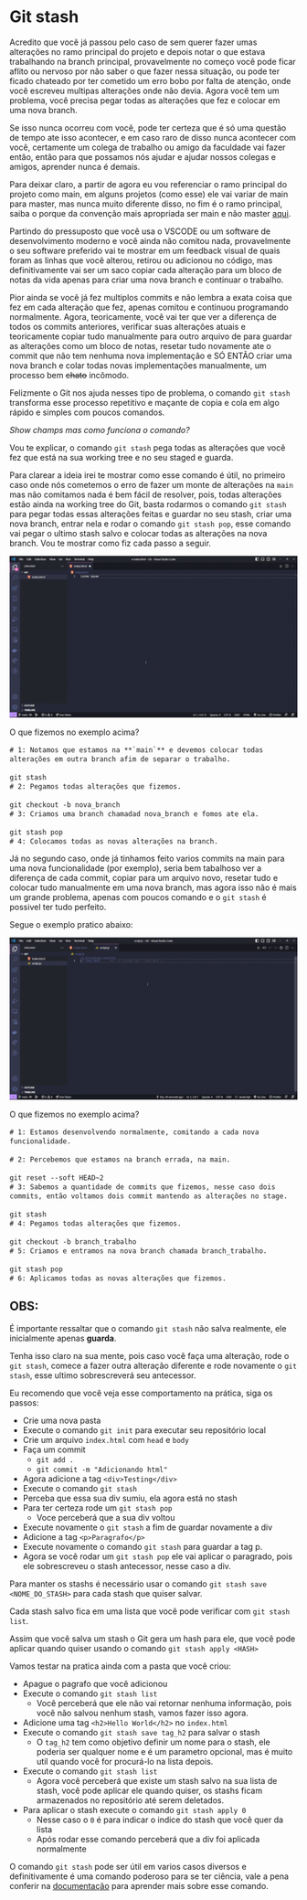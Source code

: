 # Git stash

Acredito que você já passou pelo caso de sem querer fazer umas alterações no ramo principal do projeto 
e depois notar o que estava trabalhando na branch principal, provavelmente no começo você pode ficar 
aflito ou nervoso por não saber o que fazer nessa situação, ou pode ter ficado chateado por ter cometido 
um erro bobo por falta de atenção, onde você escreveu multipas alterações onde não devia. Agora você 
tem um problema, você precisa pegar todas as alterações que fez e colocar em uma nova branch.

Se isso nunca ocorreu com você, pode ter certeza que é só uma questão de tempo ate isso acontecer, e em caso raro de
disso nunca acontecer com você, certamente um colega de trabalho ou amigo da faculdade vai fazer então, então para que
possamos nós ajudar e ajudar nossos colegas e amigos, aprender nunca é demais.

Para deixar claro, a partir de agora eu vou referenciar o ramo principal do projeto como main, 
em alguns projetos (como esse) ele vai variar de main para master, mas nunca muito diferente disso, no fim é o ramo principal, 
saiba o porque da convenção mais apropriada ser main e não master [aqui](https://blog.curso-r.com/posts/2020-07-27-github-main-branch/).

Partindo do pressuposto que você usa o VSCODE ou um software de desenvolvimento moderno e você 
ainda não comitou nada, provavelmente o seu software preferido vai te mostrar em um feedback 
visual de quais foram as linhas que você alterou, retirou ou adicionou no código, mas definitivamente 
vai ser um saco copiar cada alteração para um bloco de notas da vida apenas para criar uma nova branch 
e continuar o trabalho.

Pior ainda se você já fez multiplos commits e não lembra a exata coisa que fez em cada alteração que fez, apenas comitou e 
continuou programando normalmente. Agora, teoricamente, você vai ter que ver a diferença de todos os commits anteriores,
verificar suas alterações atuais e teoricamente copiar tudo manualmente para outro arquivo de para guardar as 
alterações como um bloco de notas, resetar tudo novamente ate o commit que não tem nenhuma nova implementação 
e SÓ ENTÃO criar uma nova branch e colar todas novas implementações manualmente, um processo bem ~~chato~~ incômodo.

Felizmente o Git nos ajuda nesses tipo de problema, o comando `git stash` transforma esse processo 
repetitivo e maçante de copia e cola em algo rápido e simples com poucos comandos.

*Show champs mas como funciona o comando?*

Vou te explicar, o comando `git stash` pega todas as alterações que você fez que está
na sua working tree e no seu staged e guarda.

Para clarear a ideia irei te mostrar como esse comando é útil, no primeiro caso onde nós cometemos 
o erro de fazer um monte de alterações na  `main` mas não comitamos nada é bem fácil de resolver, 
pois, todas alterações estão ainda na working tree do Git, basta rodarmos o comando `git stash` para 
pegar todas essas alterações feitas e guardar no seu stash, criar uma nova branch, entrar 
nela e rodar o comando `git stash pop`, esse comando vai pegar o ultimo stash salvo e colocar
todas as alterações na nova branch. Vou te mostrar como fiz cada passo a seguir.

![Caso 1](../images/stash_caso_1.gif)

O que fizemos no exemplo acima?

```shell
# 1: Notamos que estamos na **`main`** e devemos colocar todas alterações em outra branch afim de separar o trabalho.

git stash
# 2: Pegamos todas alterações que fizemos.

git checkout -b nova_branch
# 3: Criamos uma branch chamadad nova_branch e fomos ate ela.

git stash pop
# 4: Colocamos todas as novas alterações na branch.
```

Já no segundo caso, onde já tinhamos feito varios commits na main para uma nova funcionalidade (por exemplo), 
seria bem tabalhoso ver a diferença de cada commit, copiar para um arquivo novo, resetar tudo e colocar 
tudo manualmente em uma nova branch, mas agora isso não é mais um grande problema, apenas com poucos 
comando e o `git stash` é possivel ter tudo perfeito.

Segue o exemplo pratico abaixo:

![Caso 2](../images/stash_caso_2.gif)

O que fizemos no exemplo acima?

```shell
# 1: Estamos desenvolvendo normalmente, comitando a cada nova funcionalidade.

# 2: Percebemos que estamos na branch errada, na main.

git reset --soft HEAD~2
# 3: Sabemos a quantidade de commits que fizemos, nesse caso dois commits, então voltamos dois commit mantendo as alterações no stage.

git stash
# 4: Pegamos todas alterações que fizemos.

git checkout -b branch_trabalho
# 5: Criamos e entramos na nova branch chamada branch_trabalho.

git stash pop
# 6: Aplicamos todas as novas alterações que fizemos.
```
## OBS:

É importante ressaltar que o comando `git stash` não salva realmente, ele inicialmente apenas **guarda**.

Tenha isso claro na sua mente, pois caso você faça uma alteração, rode o `git stash`, comece
a fazer outra alteração diferente e rode novamente o `git stash`, esse ultimo sobrescreverá seu antecessor. 

Eu recomendo que você veja esse comportamento na prática, siga os passos:

- Crie uma nova pasta
- Execute o comando `git init` para executar seu repositório local
- Crie um arquivo `index.html` com `head` e `body`
- Faça um commit 
  - `git add .`
  - `git commit -m "Adicionando html"`
- Agora adicione a tag `<div>Testing</div>`
- Execute o comando `git stash`
- Perceba que essa sua div sumiu, ela agora está no stash
- Para ter certeza rode um `git stash pop`
  - Voce perceberá que a sua div voltou
- Execute novamente o `git stash` a fim de guardar novamente a div
- Adicione a tag `<p>Paragrafo</p>`
- Execute novamente o comando `git stash` para guardar a tag p.
- Agora se você rodar um `git stash pop` ele vai aplicar o paragrado, pois ele sobrescreveu 
o stash antecessor, nesse caso a div.

Para manter os stashs é necessário usar o comando `git stash save <NOME_DO_STASH>` para cada stash que quiser salvar. 

Cada stash salvo fica em uma lista que você pode verificar com `git stash list`.

Assim que você salva um stash o Git gera um hash para ele, que você pode aplicar quando quiser 
usando o comando `git stash apply <HASH>`

Vamos testar na pratica ainda com a pasta que você criou:

- Apague o pagrafo que você adicionou
- Execute o comando `git stash list`
  - Você perceberá que ele não vai retornar nenhuma informação, pois você não salvou nenhum stash, vamos fazer isso agora.
- Adicione uma tag `<h2>Hello World</h2>` no `index.html`
- Execute o comando `git stash save tag_h2` para salvar o stash
  - O `tag_h2` tem como objetivo definir um nome para o stash, ele poderia ser qualquer nome e é um parametro opcional, 
  mas é muito util quando você for procurá-lo na lista depois.
- Execute o comando `git stash list`
  - Agora você perceberá que existe um stash salvo na sua lista de stash, você pode aplicar ele quando quiser, os stashs
    ficam armazenados no repositório até serem deletados.
- Para aplicar o stash execute o comando `git stash apply 0`
  - Nesse caso o `0` é para indicar o indice do stash que você quer da lista
  - Após rodar esse comando perceberá que a div foi aplicada normalmente

O comando `git stash` pode ser útil em varios casos diversos e definitivamente é uma comando
poderoso para se ter ciência, vale a pena conferir na [documentação](https://git-scm.com/docs/git-stash) 
para aprender mais sobre esse comando.